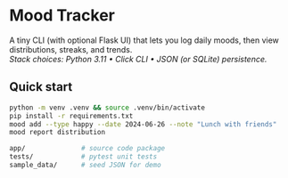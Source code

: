 # Mood Tracker

A tiny CLI (with optional Flask UI) that lets you log daily moods, then view
distributions, streaks, and trends.  
*Stack choices: Python 3.11 • Click CLI • JSON (or SQLite) persistence.*

## Quick start
```bash
python -m venv .venv && source .venv/bin/activate
pip install -r requirements.txt
mood add --type happy --date 2024-06-26 --note "Lunch with friends"
mood report distribution

app/              # source code package
tests/            # pytest unit tests
sample_data/      # seed JSON for demo
